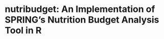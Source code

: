 
<!-- README.md is generated from README.Rmd. Please edit that file -->

# nutribudget: An Implementation of SPRING’s Nutrition Budget Analysis Tool in R
